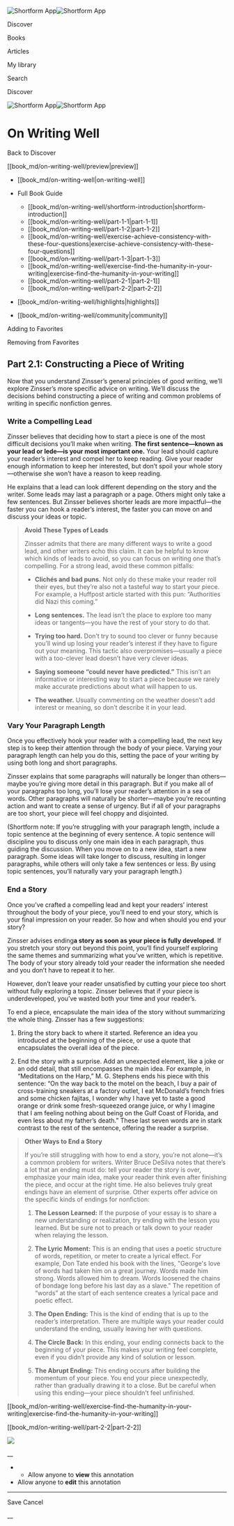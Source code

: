 ![Shortform App](/img/logo.36a2399e.svg)![Shortform App](/img/logo-dark.70c1b072.svg)

Discover

Books

Articles

My library

Search

Discover

![Shortform App](/img/logo.36a2399e.svg)![Shortform App](/img/logo-dark.70c1b072.svg)

# On Writing Well

Back to Discover

[[book_md/on-writing-well/preview|preview]]

  * [[book_md/on-writing-well|on-writing-well]]
  * Full Book Guide

    * [[book_md/on-writing-well/shortform-introduction|shortform-introduction]]
    * [[book_md/on-writing-well/part-1-1|part-1-1]]
    * [[book_md/on-writing-well/part-1-2|part-1-2]]
    * [[book_md/on-writing-well/exercise-achieve-consistency-with-these-four-questions|exercise-achieve-consistency-with-these-four-questions]]
    * [[book_md/on-writing-well/part-1-3|part-1-3]]
    * [[book_md/on-writing-well/exercise-find-the-humanity-in-your-writing|exercise-find-the-humanity-in-your-writing]]
    * [[book_md/on-writing-well/part-2-1|part-2-1]]
    * [[book_md/on-writing-well/part-2-2|part-2-2]]
  * [[book_md/on-writing-well/highlights|highlights]]
  * [[book_md/on-writing-well/community|community]]



Adding to Favorites 

Removing from Favorites 

## Part 2.1: Constructing a Piece of Writing

Now that you understand Zinsser’s general principles of good writing, we’ll explore Zinsser’s more specific advice on writing. We’ll discuss the decisions behind constructing a piece of writing and common problems of writing in specific nonfiction genres.

### Write a Compelling Lead

Zinsser believes that deciding how to start a piece is one of the most difficult decisions you’ll make when writing. **The first sentence—known as your lead or lede—is your most important one.** Your lead should capture your reader’s interest and compel her to keep reading. Give your reader enough information to keep her interested, but don’t spoil your whole story—otherwise she won’t have a reason to keep reading.

He explains that a lead can look different depending on the story and the writer. Some leads may last a paragraph or a page. Others might only take a few sentences. But Zinsser believes shorter leads are more impactful—the faster you can hook a reader’s interest, the faster you can move on and discuss your ideas or topic.

> **Avoid These Types of Leads**
> 
> Zinsser admits that there are many different ways to write a good lead, and other writers echo this claim. It can be helpful to know which kinds of leads to avoid, so you can focus on writing one that’s compelling. For a strong lead, avoid these common pitfalls:
> 
>   * **Clichés and bad puns.** Not only do these make your reader roll their eyes, but they’re also not a tasteful way to start your piece. For example, a Huffpost article started with this pun: “Authorities did Nazi this coming.”
> 
>   * **Long sentences.** The lead isn’t the place to explore too many ideas or tangents—you have the rest of your story to do that.
> 
>   * **Trying too hard.** Don’t try to sound too clever or funny because you’ll wind up losing your reader’s interest if they have to figure out your meaning. This tactic also overpromises—usually a piece with a too-clever lead doesn’t have very clever ideas.
> 
>   * **Saying someone “could never have predicted.”** This isn’t an informative or interesting way to start a piece because we rarely make accurate predictions about what will happen to us.
> 
>   * **The weather.** Usually commenting on the weather doesn’t add interest or meaning, so don’t describe it in your lead.
> 
> 


### Vary Your Paragraph Length

Once you effectively hook your reader with a compelling lead, the next key step is to keep their attention through the body of your piece. Varying your paragraph length can help you do this, setting the pace of your writing by using both long and short paragraphs.

Zinsser explains that some paragraphs will naturally be longer than others—maybe you’re giving more detail in this paragraph. But if you make all of your paragraphs too long, you’ll lose your reader’s attention in a sea of words. Other paragraphs will naturally be shorter—maybe you’re recounting action and want to create a sense of urgency. But if all of your paragraphs are too short, your piece will feel choppy and disjointed.

(Shortform note: If you’re struggling with your paragraph length, include a topic sentence at the beginning of every sentence. A topic sentence will discipline you to discuss only one main idea in each paragraph, thus guiding the discussion. When you move on to a new idea, start a new paragraph. Some ideas will take longer to discuss, resulting in longer paragraphs, while others will only take a few sentences or less. By using topic sentences, you’ll naturally vary your paragraph length.)

### End a Story

Once you’ve crafted a compelling lead and kept your readers’ interest throughout the body of your piece, you’ll need to end your story, which is your final impression on your reader. So how and when should you end your story?

Zinsser advises ending**a story as soon as your piece is fully developed**. If you stretch your story out beyond this point, you’ll find yourself exploring the same themes and summarizing what you’ve written, which is repetitive. The body of your story already told your reader the information she needed and you don’t have to repeat it to her.

However, don’t leave your reader unsatisfied by cutting your piece too short without fully exploring a topic. Zinsser believes that if your piece is underdeveloped, you’ve wasted both your time and your reader’s.

To end a piece, encapsulate the main idea of the story without summarizing the whole thing. Zinsser has a few suggestions:

1) Bring the story back to where it started. Reference an idea you introduced at the beginning of the piece, or use a quote that encapsulates the overall idea of the piece.

2) End the story with a surprise. Add an unexpected element, like a joke or an odd detail, that still encompasses the main idea. For example, in “Meditations on the Harp,” M. G. Stephens ends his piece with this sentence: “On the way back to the motel on the beach, I buy a pair of cross-training sneakers at a factory outlet, I eat McDonald’s french fries and some chicken fajitas, I wonder why I have yet to taste a good orange or drink some fresh-squeezed orange juice, or why I imagine that I am feeling nothing about being on the Gulf Coast of Florida, and even less about my father’s death.” These last seven words are in stark contrast to the rest of the sentence, offering the reader a surprise.

> **Other Ways to End a Story**
> 
> If you’re still struggling with how to end a story, you’re not alone—it’s a common problem for writers. Writer Bruce DeSilva notes that there’s a lot that an ending must do: tell your reader the story is over, emphasize your main idea, make your reader think even after finishing the piece, and occur at the right time. He also believes truly great endings have an element of surprise. Other experts offer advice on the specific kinds of endings for nonfiction:
> 
> 1) **The Lesson Learned:** If the purpose of your essay is to share a new understanding or realization, try ending with the lesson you learned. But be sure not to preach or talk down to your reader when relaying the lesson.
> 
> 2) **The Lyric Moment:** This is an ending that uses a poetic structure of words, repetition, or meter to create a lyrical effect. For example, Don Tate ended his book with the lines, "George's love of words had taken him on a great journey. Words made him strong. Words allowed him to dream. Words loosened the chains of bondage long before his last day as a slave." The repetition of “words” at the start of each sentence creates a lyrical pace and poetic effect.
> 
> 3) **The Open Ending:** This is the kind of ending that is up to the reader’s interpretation. There are multiple ways your reader could understand the ending, usually leaving her with questions.
> 
> 4) **The Circle Back:** In this ending, your ending connects back to the beginning of your piece. This makes your writing feel complete, even if you didn’t provide any kind of solution or lesson.
> 
> 5) **The Abrupt Ending:** This ending occurs after building the momentum of your piece. You end your piece unexpectedly, rather than gradually drawing it to a close. But be careful when using this ending—your piece shouldn’t feel unfinished.

[[book_md/on-writing-well/exercise-find-the-humanity-in-your-writing|exercise-find-the-humanity-in-your-writing]]

[[book_md/on-writing-well/part-2-2|part-2-2]]

![](https://bat.bing.com/action/0?ti=56018282&Ver=2&mid=c2fa821f-3cf0-4921-8860-c539ac03135b&sid=f30c5e70639211ee87d33f0876d93783&vid=f30c9700639211eeb3a75d830392c94f&vids=0&msclkid=N&pi=0&lg=en-US&sw=800&sh=600&sc=24&nwd=1&tl=Shortform%20%7C%20Book&p=https%3A%2F%2Fwww.shortform.com%2Fapp%2Fbook%2Fon-writing-well%2Fpart-2-1&r=&lt=403&evt=pageLoad&sv=1&rn=805578)

__

  *   * Allow anyone to **view** this annotation
  * Allow anyone to **edit** this annotation



* * *

Save Cancel

__




